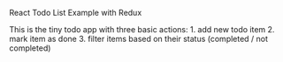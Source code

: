 React Todo List Example with Redux

This is the tiny todo app with three basic actions:
    1. add new todo item
    2. mark item as done
    3. filter items based on their status (completed / not completed)